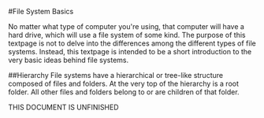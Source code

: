 #File System Basics

No matter what type of computer you're using, that computer will have a hard drive, which will use a file system of some kind. The purpose of this textpage is not to delve into the differences among the different types of file systems. Instead, this textpage is intended to be a short introduction to the very basic ideas behind file systems.

##Hierarchy
File systems have a hierarchical or tree-like structure composed of files and folders. At the very top of the hierarchy is a root folder. All other files and folders belong to or are children of that folder.

THIS DOCUMENT IS UNFINISHED
